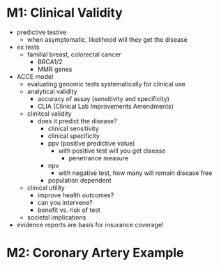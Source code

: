 # M1: Clinical Validity
- predictive testive
    - when asymptomatic, likelihood will they get the disease
- ex tests
    - familial breast, colorectal cancer
        - BRCA1/2
        - MMR genes
- ACCE model
    - evaluating genomic tests systematically for clinical use
    - analytical validity
        - accuracy of assay (sensitivity and specificity)
        - CLIA (Clinical Lab Improvements Amendments)
    - clinitcal validity
        - does it predict the disease?
            - clinical sensitivity
            - clinical specificity
            - ppv (positive predictive value)
                - with positive test will you get disease
                    - penetrance measure
            - npv
                - with negative test, how many will remain disease free
            - population dependent
    - clinical utility
        - improve health outcomes?
        - can you intervene?
        - benefit vs. risk of test
    - societal implications
- evidence reports are basis for insurance coverage!

# M2: Coronary Artery Example

